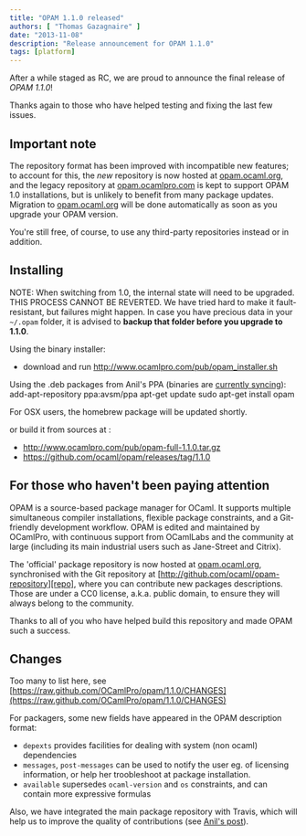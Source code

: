 ```yaml
---
title: "OPAM 1.1.0 released"
authors: [ "Thomas Gazagnaire" ]
date: "2013-11-08"
description: "Release announcement for OPAM 1.1.0"
tags: [platform]
---
```


After a while staged as RC, we are proud to announce the final release of
*OPAM 1.1.0*!

Thanks again to those who have helped testing and fixing the last few issues.


## Important note ##

The repository format has been improved with incompatible new features; to
account for this, the *new* repository is now hosted at [opam.ocaml.org][],
and the legacy repository at [opam.ocamlpro.com][] is kept to support OPAM
1.0 installations, but is unlikely to benefit from many package updates.
Migration to [opam.ocaml.org][] will be done automatically as soon as you
upgrade your OPAM version.

You're still free, of course, to use any third-party repositories instead or
in addition.

## Installing ##

NOTE: When switching from 1.0, the internal state will need to be upgraded.
THIS PROCESS CANNOT BE REVERTED. We have tried hard to make it fault-
resistant, but failures might happen. In case you have precious data in your 
`~/.opam` folder, it is advised to **backup that folder before you upgrade
to 1.1.0**.

Using the binary installer:
- download and run http://www.ocamlpro.com/pub/opam_installer.sh

Using the .deb packages from Anil's PPA (binaries are [currently syncing][1]):
   add-apt-repository ppa:avsm/ppa
   apt-get update
   sudo apt-get install opam

For OSX users, the homebrew package will be updated shortly.

or build it from sources at :
- http://www.ocamlpro.com/pub/opam-full-1.1.0.tar.gz
- https://github.com/ocaml/opam/releases/tag/1.1.0

## For those who haven't been paying attention ##

OPAM is a source-based package manager for OCaml. It supports multiple
simultaneous compiler installations, flexible package constraints, and
a Git-friendly development workflow. OPAM is edited and
maintained by OCamlPro, with continuous support from OCamlLabs and the
community at large (including its main industrial users such as
Jane-Street and Citrix).

The 'official' package repository is now hosted at [opam.ocaml.org][],
synchronised with the Git repository at
[http://github.com/ocaml/opam-repository][repo], where you can contribute
new packages descriptions. Those are under a CC0 license, a.k.a. public
domain, to ensure they will always belong to the community.

Thanks to all of you who have helped build this repository and made OPAM
such a success.

## Changes ##

Too many to list here, see
[https://raw.github.com/OCamlPro/opam/1.1.0/CHANGES](https://raw.github.com/OCamlPro/opam/1.1.0/CHANGES)

For packagers, some new fields have appeared in the OPAM description format:
- `depexts` provides facilities for dealing with system (non ocaml) dependencies
- `messages`, `post-messages` can be used to notify the user eg. of licensing information,
 or help her  troobleshoot at package installation.
- `available` supersedes `ocaml-version` and `os` constraints, and can contain
 more expressive formulas

Also, we have integrated the main package repository with Travis, which will
help us to improve the quality of contributions (see [Anil's post][2]).

[opam.ocaml.org]: https://opam.ocaml.org
[opam.ocamlpro.com]: http://opam.ocamlpro.com
[repo]: http://github.com/ocaml/opam-repository
[1]: https://launchpad.net/~avsm/+archive/ppa/+builds?build_state=pending
[2]: http://anil.recoil.org/2013/09/30/travis-and-ocaml.html
